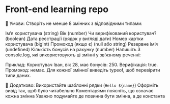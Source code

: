 # Front-end learning repo

🎯 Умови:
Створіть не менше 8 змінних з відповідними типами:

Ім’я користувача (string)
Вік (number)
Чи верифікований користувач? (boolean)
Дата реєстрації (рядок у вигляді дати)
Номер картки користувача (bigInt)
Промокод (якщо є) (null або string)
Резервне ім’я (undefined)
Кількість бонусів на рахунку (number)
Напишіть 3 console.log, які використовують ці змінні у зв’язному реченні:

Приклад: 
Користувач Іван, вік 28, має бонусів: 250.
Верифікація: true. Промокод: немає.
Для кожної змінної виведіть typeof, щоб перевірити типи даних.

🧠 Додатково:
Використайте шаблонні рядки (`Hello ${name}`)
Оформіть вивід так, щоб було читабельно
Коментарями поясніть, що означає кожна змінна
Уважно подумайте де повинна бути змінна, а де константа